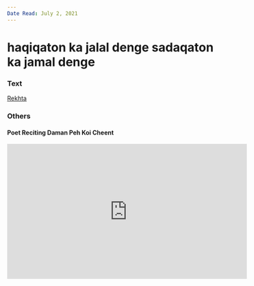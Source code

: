 ```yaml
---
Date Read: July 2, 2021
---
```


# haqiqaton ka jalal denge sadaqaton ka jamal denge

### Text
[Rekhta](https://www.rekhta.org/ghazals/haqiiqaton-kaa-jalaal-denge-sadaaqaton-kaa-jamaal-denge-kaleem-aajiz-ghazals?lang=ur)

### Others

#### Poet Reciting Daman Peh Koi Cheent

<iframe width="560" height="315" src="https://www.youtube.com/embed/OxwXGSsCM6g" title="YouTube video player" frameborder="0" allow="accelerometer; autoplay; clipboard-write; encrypted-media; gyroscope; picture-in-picture" allowfullscreen></iframe>

